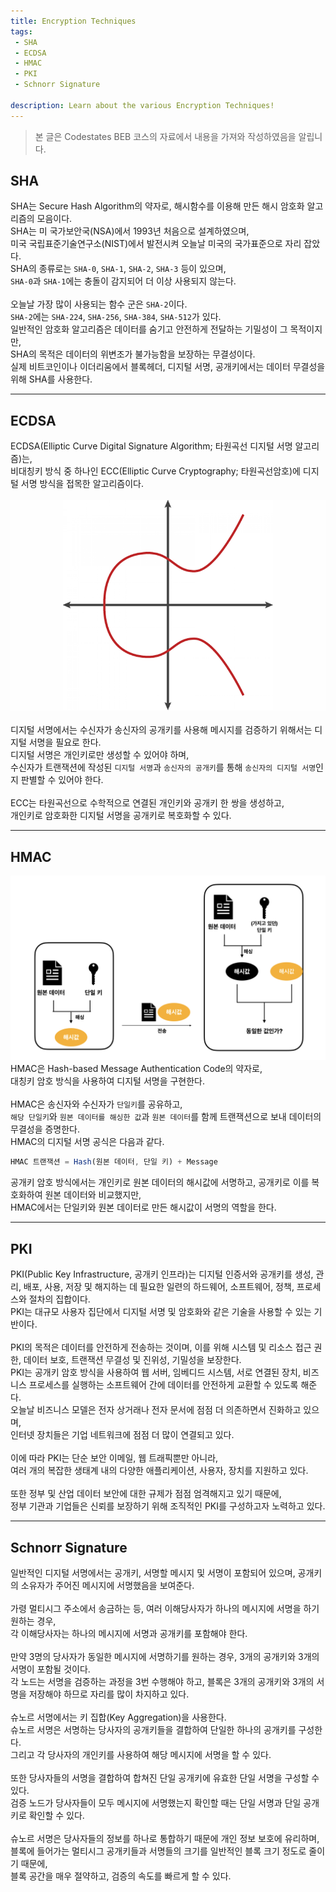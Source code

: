 ```yaml
---
title: Encryption Techniques
tags: 
 - SHA
 - ECDSA
 - HMAC
 - PKI
 - Schnorr Signature

description: Learn about the various Encryption Techniques!
---
```


> 본 글은 Codestates BEB 코스의 자료에서 내용을 가져와 작성하였음을 알립니다.  

## SHA
SHA는 Secure Hash Algorithm의 약자로, 해시함수를 이용해 만든 해시 암호화 알고리즘의 모음이다.  
SHA는 미 국가보안국(NSA)에서 1993년 처음으로 설계하였으며,  
미국 국립표준기술연구소(NIST)에서 발전시켜 오늘날 미국의 국가표준으로 자리 잡았다.
<br>
SHA의 종류로는 `SHA-0`, `SHA-1`, `SHA-2`, `SHA-3` 등이 있으며,  
`SHA-0`과 `SHA-1`에는 충돌이 감지되어 더 이상 사용되지 않는다.  
<br>
오늘날 가장 많이 사용되는 함수 군은 `SHA-2`이다.  
`SHA-2`에는 `SHA-224`, `SHA-256`, `SHA-384`, `SHA-512`가 있다.
<br>
일반적인 암호화 알고리즘은 데이터를 숨기고 안전하게 전달하는 기밀성이 그 목적이지만,  
SHA의 목적은 데이터의 위변조가 불가능함을 보장하는 무결성이다.  
실제 비트코인이나 이더리움에서 블록헤더, 디지털 서명, 공개키에서는 데이터 무결성을 위해 SHA를 사용한다.

---

## ECDSA
ECDSA(Elliptic Curve Digital Signature Algorithm; 타원곡선 디지털 서명 알고리즘)는,  
비대칭키 방식 중 하나인 ECC(Elliptic Curve Cryptography; 타원곡선암호)에 디지털 서명 방식을 접목한 알고리즘이다.  
<br>
![ecc-eclipse](../../assets/img/ecc-eclipse.png)  
<br>
디지털 서명에서는 수신자가 송신자의 공개키를 사용해 메시지를 검증하기 위해서는 디지털 서명을 필요로 한다.  
디지털 서명은 개인키로만 생성할 수 있어야 하며,  
수신자가 트랜잭션에 작성된 `디지털 서명`과 `송신자의 공개키`를 통해 `송신자의 디지털 서명`인지 판별할 수 있어야 한다.  
<br>
ECC는 타원곡선으로 수학적으로 연결된 개인키와 공개키 한 쌍을 생성하고,  
개인키로 암호화한 디지털 서명을 공개키로 복호화할 수 있다.

---

## HMAC
![hmac](../../assets/img/hmac.png)  
HMAC은 Hash-based Message Authentication Code의 약자로,  
대칭키 암호 방식을 사용하여 디지털 서명을 구현한다.  
<br>
HMAC은 송신자와 수신자가 `단일키`를 공유하고,  
`해당 단일키`와 `원본 데이터를 해싱한 값`과 `원본 데이터`를 함께 트랜잭션으로 보내 데이터의 무결성을 증명한다.
<br>
HMAC의 디지털 서명 공식은 다음과 같다.

```javascript
HMAC 트랜잭션 = Hash(원본 데이터, 단일 키) + Message
```

공개키 암호 방식에서는 개인키로 원본 데이터의 해시값에 서명하고, 공개키로 이를 복호화하여 원본 데이터와 비교했지만,  
HMAC에서는 단일키와 원본 데이터로 만든 해시값이 서명의 역할을 한다.

---

## PKI
PKI(Public Key Infrastructure, 공개키 인프라)는 디지털 인증서와 공개키를 생성, 관리, 배포, 사용, 저장 및 해지하는 데 필요한 일련의 하드웨어, 소프트웨어, 정책, 프로세스와 절차의 집합이다.  
PKI는 대규모 사용자 집단에서 디지털 서명 및 암호화와 같은 기술을 사용할 수 있는 기반이다.  
<br>
PKI의 목적은 데이터를 안전하게 전송하는 것이며, 이를 위해 시스템 및 리소스 접근 권한, 데이터 보호, 트랜잭션 무결성 및 진위성, 기밀성을 보장한다.
<br>
PKI는 공개키 암호 방식을 사용하여 웹 서버, 임베디드 시스템, 서로 연결된 장치, 비즈니스 프로세스를 실행하는 소프트웨어 간에 데이터를 안전하게 교환할 수 있도록 해준다.  
오늘날 비즈니스 모델은 전자 상거래나 전자 문서에 점점 더 의존하면서 진화하고 있으며,  
인터넷 장치들은 기업 네트워크에 점점 더 많이 연결되고 있다.  
<br>
이에 따라 PKI는 단순 보안 이메일, 웹 트래픽뿐만 아니라,  
여러 개의 복잡한 생태계 내의 다양한 애플리케이션, 사용자, 장치를 지원하고 있다.  
<br>
또한 정부 및 산업 데이터 보안에 대한 규제가 점점 엄격해지고 있기 때문에,  
정부 기관과 기업들은 신뢰를 보장하기 위해 조직적인 PKI를 구성하고자 노력하고 있다.

---

## Schnorr Signature
일반적인 디지털 서명에서는 공개키, 서명할 메시지 및 서명이 포함되어 있으며, 공개키의 소유자가 주어진 메시지에 서명했음을 보여준다.  
<br>
가령 멀티시그 주소에서 송금하는 등, 여러 이해당사자가 하나의 메시지에 서명을 하기 원하는 경우,  
각 이해당사자는 하나의 메시지에 서명과 공개키를 포함해야 한다.  
<br>
만약 3명의 당사자가 동일한 메시지에 서명하기를 원하는 경우, 3개의 공개키와 3개의 서명이 포함될 것이다.  
각 노드는 서명을 검증하는 과정을 3번 수행해야 하고, 블록은 3개의 공개키와 3개의 서명을 저장해야 하므로 자리를 많이 차지하고 있다.  
<br>
슈노르 서명에서는 키 집합(Key Aggregation)을 사용한다.  
슈노르 서명은 서명하는 당사자의 공개키들을 결합하여 단일한 하나의 공개키를 구성한다.  
그리고 각 당사자의 개인키를 사용하여 해당 메시지에 서명을 할 수 있다.  
<br>
또한 당사자들의 서명을 결합하여 합쳐진 단일 공개키에 유효한 단일 서명을 구성할 수 있다.  
검증 노드가 당사자들이 모두 메시지에 서명했는지 확인할 때는 단일 서명과 단일 공개키로 확인할 수 있다.  
<br>
슈노르 서명은 당사자들의 정보를 하나로 통합하기 때문에 개인 정보 보호에 유리하며,  
블록에 들어가는 멀티시그 공개키들과 서명들의 크기를 일반적인 블록 크기 정도로 줄이기 때문에,  
블록 공간을 매우 절약하고, 검증의 속도를 빠르게 할 수 있다.